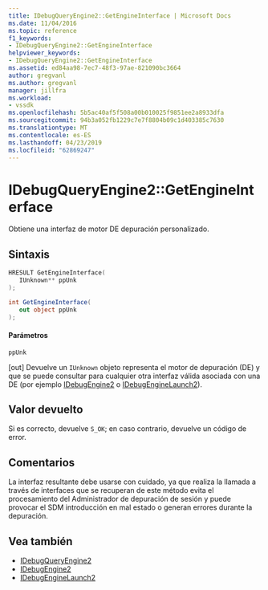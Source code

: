 ```yaml
---
title: IDebugQueryEngine2::GetEngineInterface | Microsoft Docs
ms.date: 11/04/2016
ms.topic: reference
f1_keywords:
- IDebugQueryEngine2::GetEngineInterface
helpviewer_keywords:
- IDebugQueryEngine2::GetEngineInterface
ms.assetid: ed84aa98-7ec7-48f3-97ae-821090bc3664
author: gregvanl
ms.author: gregvanl
manager: jillfra
ms.workload:
- vssdk
ms.openlocfilehash: 5b5ac40af5f508a00b010025f9851ee2a8933dfa
ms.sourcegitcommit: 94b3a052fb1229c7e7f8804b09c1d403385c7630
ms.translationtype: MT
ms.contentlocale: es-ES
ms.lasthandoff: 04/23/2019
ms.locfileid: "62869247"
---
```

# <a name="idebugqueryengine2getengineinterface"></a>IDebugQueryEngine2::GetEngineInterface
Obtiene una interfaz de motor DE depuración personalizado.

## <a name="syntax"></a>Sintaxis

```cpp
HRESULT GetEngineInterface( 
   IUnknown** ppUnk
);
```

```csharp
int GetEngineInterface( 
   out object ppUnk
);
```

#### <a name="parameters"></a>Parámetros
 `ppUnk`

 [out] Devuelve un `IUnknown` objeto representa el motor de depuración (DE) y que se puede consultar para cualquier otra interfaz válida asociada con una DE (por ejemplo [IDebugEngine2](../../../extensibility/debugger/reference/idebugengine2.md) o [IDebugEngineLaunch2](../../../extensibility/debugger/reference/idebugenginelaunch2.md)).

## <a name="return-value"></a>Valor devuelto
 Si es correcto, devuelve `S_OK`; en caso contrario, devuelve un código de error.

## <a name="remarks"></a>Comentarios
 La interfaz resultante debe usarse con cuidado, ya que realiza la llamada a través de interfaces que se recuperan de este método evita el procesamiento del Administrador de depuración de sesión y puede provocar el SDM introducción en mal estado o generan errores durante la depuración.

## <a name="see-also"></a>Vea también
- [IDebugQueryEngine2](../../../extensibility/debugger/reference/idebugqueryengine2.md)
- [IDebugEngine2](../../../extensibility/debugger/reference/idebugengine2.md)
- [IDebugEngineLaunch2](../../../extensibility/debugger/reference/idebugenginelaunch2.md)